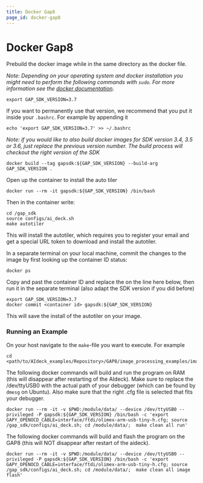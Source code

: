 ```yaml
---
title: Docker Gap8
page_id: docker-gap8
---
```


# Docker Gap8

Prebuild the docker image while in the same directory as the docker file.

*Note: Depending on your operating system and docker installation you might need to perform the following commands with `sudo`. For more information see the [docker documentation](https://docs.docker.com/engine/install/linux-postinstall/#manage-docker-as-a-non-root-user)*.

```
export GAP_SDK_VERSION=3.7
```
If you want to permanently use that version, we recommend that you put it inside your `.bashrc`. For example by appending it
```
echo 'export GAP_SDK_VERSION=3.7' >> ~/.bashrc 
```

_Note: if you would like to also build docker images for SDK version 3.4, 3.5 or 3.6, just replace the previous version number. The build process will checkout the right version of the SDK_

```
docker build --tag gapsdk:${GAP_SDK_VERSION} --build-arg GAP_SDK_VERSION .
```

Open up the container to install the auto tiler
```
docker run --rm -it gapsdk:${GAP_SDK_VERSION} /bin/bash
```

Then in the container write:
```
cd /gap_sdk
source configs/ai_deck.sh
make autotiler
```
This will install the autotiler, which requires you to register your email and get a special URL token to download and install the autotiler.

In a separate terminal on your local machine, commit the changes to the image by first looking up the container ID status:
```
docker ps
```

Copy and past the container ID and replace the <container id> on the line here below, then run it in the separate terminal (also adapt the SDK version if you did before)
```
export GAP_SDK_VERSION=3.7
docker commit <container id> gapsdk:${GAP_SDK_VERSION}
```

This will save the install of the autotiler on your image.

### Running an Example
On your host navigate to the `make`-file you want to execute. For example

```
cd <path/to/AIdeck_examples/Repository>/GAP8/image_processing_examples/image_manipulations
```

The following docker commands will build and run the program on RAM (this will disappear after restarting of the AIdeck). Make sure to replace the /dev/ttyUSB0 with the actual path of your debugger (which can be found by `dmesg` on Ubuntu). Also make sure that the right .cfg file is selected that fits your debugger.

```
docker run --rm -it -v $PWD:/module/data/ --device /dev/ttyUSB0 --privileged -P gapsdk:${GAP_SDK_VERSION} /bin/bash -c 'export GAPY_OPENOCD_CABLE=interface/ftdi/olimex-arm-usb-tiny-h.cfg; source /gap_sdk/configs/ai_deck.sh; cd /module/data/;  make clean all run'
```

The following docker commands will build and flash the program on the GAP8 (this will NOT disappear after restart of the aideck).

```
docker run --rm -it -v $PWD:/module/data/ --device /dev/ttyUSB0 --privileged -P gapsdk:${GAP_SDK_VERSION} /bin/bash -c 'export GAPY_OPENOCD_CABLE=interface/ftdi/olimex-arm-usb-tiny-h.cfg; source /gap_sdk/configs/ai_deck.sh; cd /module/data/;  make clean all image flash'
```
